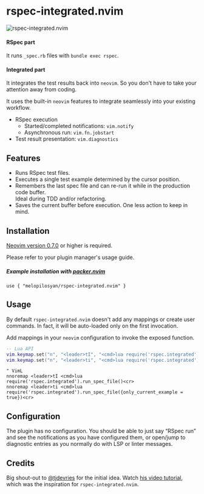 # rspec-integrated.nvim

![rspec-integrated.nvim](https://user-images.githubusercontent.com/3795551/198903123-e935b51a-2725-488c-a517-19ef4dbeac88.png)

#### RSpec part
It runs `_spec.rb` files with `bundle exec rspec`.

#### Integrated part
It integrates the test results back into `neovim`. So you don't have to take your attention away from coding.

It uses the built-in `neovim` features to integrate seamlessly into your existing workflow.
* RSpec execution
  * Started/completed notifications: `vim.notify`
  * Asynchronous run: `vim.fn.jobstart`
* Test result presentation: `vim.diagnostics`

## Features
* Runs RSpec test files.
* Executes a single test example determined by the cursor position.
* Remembers the last spec file and can re-run it while in the production code buffer. \
  Ideal during TDD and/or refactoring.
* Saves the current buffer before execution. One less action to keep in mind.

## Installation

[Neovim version 0.7.0](https://github.com/neovim/neovim/releases/tag/v0.7.0) or higher is required.

Please refer to your plugin manager's usage guide.

##### Example installation with [packer.nvim](https://github.com/wbthomason/packer.nvim)
```
use { "melopilosyan/rspec-integrated.nvim" }
```

## Usage
By default `rspec-integrated.nvim` doesn't add any mappings or create user commands. In fact, it will be auto-loaded only on the first invocation.

Add mappings in your `neovim` configuration to invoke the exposed function.

```lua
-- Lua API
vim.keymap.set("n", "<leader>tI", "<cmd>lua require('rspec.integrated').run_spec_file()<cr>", { silent = true, noremap = true })
vim.keymap.set("n", "<leader>ti", "<cmd>lua require('rspec.integrated').run_spec_file({only_current_example = true})<cr>", { silent = true, noremap = true })
```

```vim
" VimL
nnoremap <leader>tI <cmd>lua require('rspec.integrated').run_spec_file()<cr>
nnoremap <leader>ti <cmd>lua require('rspec.integrated').run_spec_file({only_current_example = true})<cr>
```

## Configuration
The plugin has no configuration. You should be able to just say “RSpec run” and see the notifications as you have configured them, or open/jump to diagnostic entries as you normally do with LSP or linter messages.

## Credits
Big shout-out to [@tjdevries](https://github.com/tjdevries) for the initial idea. Watch [his video tutorial](https://www.youtube.com/watch?v=cf72gMBrsI0), which was the inspiration for `rspec-integrated.nvim`.
